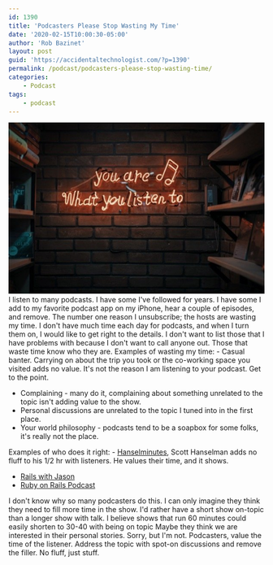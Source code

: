 ```yaml
---
id: 1390
title: 'Podcasters Please Stop Wasting My Time'
date: '2020-02-15T10:00:30-05:00'
author: 'Rob Bazinet'
layout: post
guid: 'https://accidentaltechnologist.com/?p=1390'
permalink: /podcast/podcasters-please-stop-wasting-time/
categories:
    - Podcast
tags:
    - podcast
---
```


![Mohammad metri 1oKxSKSOowE unsplash](/assets/img/2020/02/mohammad-metri-1oKxSKSOowE-unsplash.jpg "mohammad-metri-1oKxSKSOowE-unsplash.jpg") I listen to many podcasts. I have some I've followed for years. I have some I add to my favorite podcast app on my iPhone, hear a couple of episodes, and remove. The number one reason I unsubscribe; the hosts are wasting my time. I don't have much time each day for podcasts, and when I turn them on, I would like to get right to the details. I don't want to list those that I have problems with because I don't want to call anyone out. Those that waste time know who they are. Examples of wasting my time: - Casual banter. Carrying on about the trip you took or the co-working space you visited adds no value. It's not the reason I am listening to your podcast. Get to the point.
- Complaining - many do it, complaining about something unrelated to the topic isn't adding value to the show.
- Personal discussions are unrelated to the topic I tuned into in the first place.
- Your world philosophy - podcasts tend to be a soapbox for some folks, it's really not the place.
 
 Examples of who does it right: - [Hanselminutes](https://hanselminutes.com/), Scott Hanselman adds no fluff to his 1/2 hr with listeners. He values their time, and it shows.
- [Rails with Jason](https://www.codewithjason.com/rails-with-jason-podcast/)
- [Ruby on Rails Podcast](https://5by5.tv/rubyonrails)
 
 I don't know why so many podcasters do this. I can only imagine they think they need to fill more time in the show. I'd rather have a short show on-topic than a longer show with talk. I believe shows that run 60 minutes could easily shorten to 30-40 with being on topic Maybe they think we are interested in their personal stories. Sorry, but I'm not. Podcasters, value the time of the listener. Address the topic with spot-on discussions and remove the filler. No fluff, just stuff.